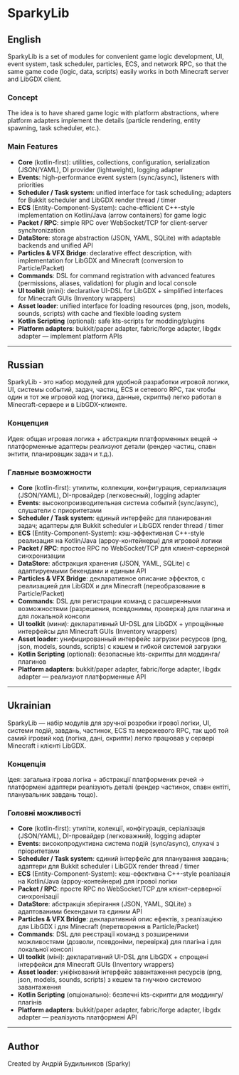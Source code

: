 # SparkyLib

## English

SparkyLib is a set of modules for convenient game logic development, UI, event system, task scheduler, particles, ECS, and network RPC, so that the same game code (logic, data, scripts) easily works in both Minecraft server and LibGDX client.

### Concept

The idea is to have shared game logic with platform abstractions, where platform adapters implement the details (particle rendering, entity spawning, task scheduler, etc.).

### Main Features

- **Core** (kotlin-first): utilities, collections, configuration, serialization (JSON/YAML), DI provider (lightweight), logging adapter
- **Events**: high-performance event system (sync/async), listeners with priorities
- **Scheduler / Task system**: unified interface for task scheduling; adapters for Bukkit scheduler and LibGDX render thread / timer
- **ECS** (Entity-Component-System): cache-efficient C++-style implementation on Kotlin/Java (arrow containers) for game logic
- **Packet / RPC**: simple RPC over WebSocket/TCP for client-server synchronization
- **DataStore**: storage abstraction (JSON, YAML, SQLite) with adaptable backends and unified API
- **Particles & VFX Bridge**: declarative effect description, with implementation for LibGDX and Minecraft (conversion to Particle/Packet)
- **Commands**: DSL for command registration with advanced features (permissions, aliases, validation) for plugin and local console
- **UI toolkit** (mini): declarative UI-DSL for LibGDX + simplified interfaces for Minecraft GUIs (Inventory wrappers)
- **Asset loader**: unified interface for loading resources (png, json, models, sounds, scripts) with cache and flexible loading system
- **Kotlin Scripting** (optional): safe kts-scripts for modding/plugins
- **Platform adapters**: bukkit/paper adapter, fabric/forge adapter, libgdx adapter — implement platform APIs

---

## Russian

SparkyLib - это набор модулей для удобной разработки игровой логики, UI, системы событий, задач, частиц, ECS и сетевого RPC, так чтобы один и тот же игровой код (логика, данные, скрипты) легко работал в Minecraft-сервере и в LibGDX-клиенте.

### Концепция

Идея: общая игровая логика + абстракции платформенных вещей → платформенные адаптеры реализуют детали (рендер частиц, спавн энтити, планировщик задач и т.д.).

### Главные возможности

- **Core** (kotlin-first): утилиты, коллекции, конфигурация, сериализация (JSON/YAML), DI-провайдер (легковесный), logging adapter
- **Events**: высокопроизводительная система событий (sync/async), слушатели с приоритетами
- **Scheduler / Task system**: единый интерфейс для планирования задач; адаптеры для Bukkit scheduler и LibGDX render thread / timer
- **ECS** (Entity-Component-System): кэш-эффективная С++-style реализация на Kotlin/Java (арроу-контейнеры) для игровой логики
- **Packet / RPC**: простое RPC по WebSocket/TCP для клиент-серверной синхронизации
- **DataStore**: абстракция хранения (JSON, YAML, SQLite) с адаптируемыми бекендами и единым API
- **Particles & VFX Bridge**: декларативное описание эффектов, с реализацией для LibGDX и для Minecraft (переобразование в Particle/Packet)
- **Commands**: DSL для регистрации команд с расширенными возможностями (разрешения, псевдонимы, проверка) для плагина и для локальной консоли
- **UI toolkit** (мини): декларативный UI-DSL для LibGDX + упрощённые интерфейсы для Minecraft GUIs (Inventory wrappers)
- **Asset loader**: унифицированный интерфейс загрузки ресурсов (png, json, models, sounds, scripts) с кэшем и гибкой системой загрузки
- **Kotlin Scripting** (optional): безопасные kts-скрипты для моддинга/плагинов
- **Platform adapters**: bukkit/paper adapter, fabric/forge adapter, libgdx adapter — реализуют платформенные API

---

## Ukrainian

SparkyLib — набір модулів для зручної розробки ігрової логіки, UI, системи подій, завдань, частинок, ECS та мережевого RPC, так щоб той самий ігровий код (логіка, дані, скрипти) легко працював у сервері Minecraft і клієнті LibGDX.

### Концепція

Ідея: загальна ігрова логіка + абстракції платформених речей → платформені адаптери реалізують деталі (рендер частинок, спавн ентіті, планувальник завдань тощо).

### Головні можливості

- **Core** (kotlin-first): утиліти, колекції, конфігурація, серіалізація (JSON/YAML), DI-провайдер (легковажний), logging adapter
- **Events**: високопродуктивна система подій (sync/async), слухачі з пріоритетами
- **Scheduler / Task system**: єдиний інтерфейс для планування завдань; адаптери для Bukkit scheduler і LibGDX render thread / timer
- **ECS** (Entity-Component-System): кеш-ефективна С++-style реалізація на Kotlin/Java (арроу-контейнери) для ігрової логіки
- **Packet / RPC**: просте RPC по WebSocket/TCP для клієнт-серверної синхронізації
- **DataStore**: абстракція зберігання (JSON, YAML, SQLite) з адаптованими бекендами та єдиним API
- **Particles & VFX Bridge**: декларативний опис ефектів, з реалізацією для LibGDX і для Minecraft (перетворення в Particle/Packet)
- **Commands**: DSL для реєстрації команд з розширеними можливостями (дозволи, псевдоніми, перевірка) для плагіна і для локальної консолі
- **UI toolkit** (міні): декларативний UI-DSL для LibGDX + спрощені інтерфейси для Minecraft GUIs (Inventory wrappers)
- **Asset loader**: уніфікований інтерфейс завантаження ресурсів (png, json, models, sounds, scripts) з кешем та гнучкою системою завантаження
- **Kotlin Scripting** (опціонально): безпечні kts-скрипти для моддингу/плагінів
- **Platform adapters**: bukkit/paper adapter, fabric/forge adapter, libgdx adapter — реалізують платформені API

---

## Author

Created by Андрій Будильников (Sparky)